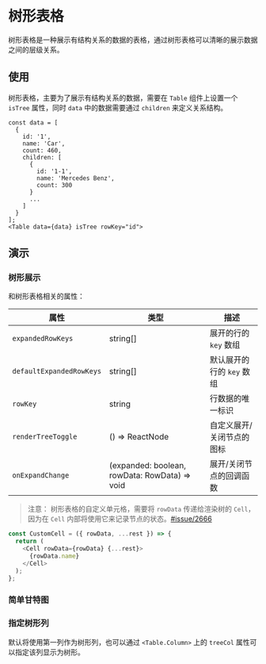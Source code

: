 # 树形表格

树形表格是一种展示有结构关系的数据的表格，通过树形表格可以清晰的展示数据之间的层级关系。

## 使用

<!--{include:<import-guide>}-->

树形表格，主要为了展示有结构关系的数据，需要在 `Table` 组件上设置一个 `isTree` 属性，同时 `data` 中的数据需要通过 `children` 来定义关系结构。

```tsx
const data = [
  {
    id: '1',
    name: 'Car',
    count: 460,
    children: [
      {
        id: '1-1',
        name: 'Mercedes Benz',
        count: 300
      }
      ...
    ]
  }
];
<Table data={data} isTree rowKey="id">
```

## 演示

### 树形展示

<!--{include:`tree.md`}-->

和树形表格相关的属性：

| 属性                     | 类型                                          | 描述                      |
| ------------------------ | --------------------------------------------- | ------------------------- |
| `expandedRowKeys`        | string[]                                      | 展开的行的 `key` 数组     |
| `defaultExpandedRowKeys` | string[]                                      | 默认展开的行的 `key` 数组 |
| `rowKey`                 | string                                        | 行数据的唯一标识          |
| `renderTreeToggle`       | () => ReactNode                               | 自定义展开/关闭节点的图标 |
| `onExpandChange`         | (expanded: boolean, rowData: RowData) => void | 展开/关闭节点的回调函数   |

> 注意： 树形表格的自定义单元格，需要将 `rowData` 传递给渲染树的 `Cell`，因为在 `Cell` 内部将使用它来记录节点的状态。[#issue/2666](https://github.com/rsuite/rsuite/issues/2666)

```js
const CustomCell = ({ rowData, ...rest }) => {
  return (
    <Cell rowData={rowData} {...rest}>
      {rowData.name}
    </Cell>
  );
};
```

### 简单甘特图

<!--{include:`gantt.md`}-->

### 指定树形列

默认将使用第一列作为树形列，也可以通过 `<Table.Column>` 上的 `treeCol` 属性可以指定该列显示为树形。

<!--{include:`tree-col.md`}-->
